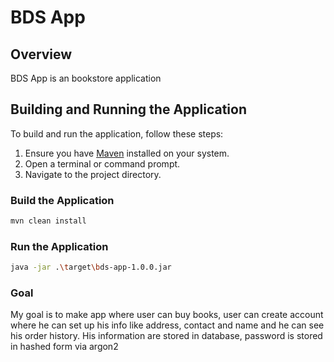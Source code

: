 # BDS App

## Overview

BDS App is an bookstore application

## Building and Running the Application

To build and run the application, follow these steps:

1. Ensure you have [Maven](https://maven.apache.org/install.html) installed on your system.
2. Open a terminal or command prompt.
3. Navigate to the project directory.

### Build the Application

```bash
mvn clean install
```
### Run the Application
```bash
java -jar .\target\bds-app-1.0.0.jar
```
### Goal
My goal is to make app where user can buy books, user can create account where 
he can set up his info like address, contact and name and he can see his order history.
His information are stored in database, password is stored in hashed form via argon2
